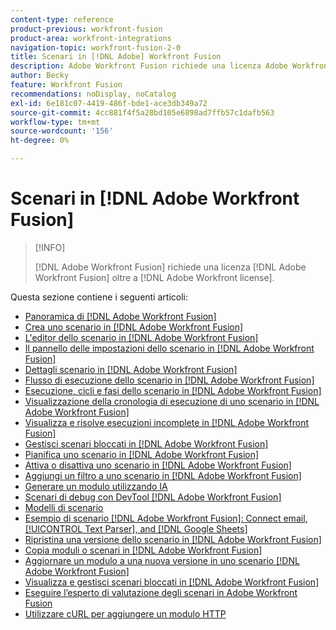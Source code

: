 ```yaml
---
content-type: reference
product-previous: workfront-fusion
product-area: workfront-integrations
navigation-topic: workfront-fusion-2-0
title: Scenari in [!DNL Adobe] Workfront Fusion
description: Adobe Workfront Fusion richiede una licenza Adobe Workfront Fusion oltre a una licenza Adobe Workfront.
author: Becky
feature: Workfront Fusion
recommendations: noDisplay, noCatalog
exl-id: 6e181c07-4419-486f-bde1-ace3db349a72
source-git-commit: 4cc881f4f5a28bd105e6898ad7ffb57c1dafb563
workflow-type: tm+mt
source-wordcount: '156'
ht-degree: 0%

---
```


# Scenari in [!DNL Adobe Workfront Fusion]

>[!INFO]
>
>[!DNL Adobe Workfront Fusion] richiede una licenza [!DNL Adobe Workfront Fusion] oltre a [!DNL Adobe Workfront license].

Questa sezione contiene i seguenti articoli:

* [Panoramica di [!DNL Adobe Workfront Fusion]](../../workfront-fusion/scenarios/scenario-overview.md)
* [Crea uno scenario in [!DNL Adobe Workfront Fusion]](../../workfront-fusion/scenarios/create-a-scenario.md)
* [L&#39;editor dello scenario in [!DNL Adobe Workfront Fusion]](../../workfront-fusion/scenarios/scenario-editor.md)
* [Il pannello delle impostazioni dello scenario in [!DNL Adobe Workfront Fusion]](../../workfront-fusion/scenarios/scenario-settings-panel.md)
* [Dettagli scenario in [!DNL Adobe Workfront Fusion]](../../workfront-fusion/scenarios/scenario-detail.md)
* [Flusso di esecuzione dello scenario in [!DNL Adobe Workfront Fusion]](../../workfront-fusion/scenarios/scenario-execution-flow.md)
* [Esecuzione, cicli e fasi dello scenario in [!DNL Adobe Workfront Fusion]](../../workfront-fusion/scenarios/scenario-execution-cycles-phases.md)
* [Visualizzazione della cronologia di esecuzione di uno scenario in [!DNL Adobe Workfront Fusion]](../../workfront-fusion/scenarios/view-scenario-execution-history.md)
* [Visualizza e risolve esecuzioni incomplete in [!DNL Adobe Workfront Fusion]](../../workfront-fusion/scenarios/view-and-resolve-incomplete-executions.md)
* [Gestisci scenari bloccati in [!DNL Adobe Workfront Fusion]](../../workfront-fusion/scenarios/view-and-manage-locked-scenarios.md)
* [Pianifica uno scenario in [!DNL Adobe Workfront Fusion]](../../workfront-fusion/scenarios/schedule-a-scenario.md)
* [Attiva o disattiva uno scenario in [!DNL Adobe Workfront Fusion]](../../workfront-fusion/scenarios/activate-or-inactivate-scenario.md)
* [Aggiungi un filtro a uno scenario in [!DNL Adobe Workfront Fusion]](../../workfront-fusion/scenarios/add-a-filter-to-a-scenario.md)
* [Generare un modulo utilizzando IA](/help/quicksilver/workfront-fusion/scenarios/add-a-module-with-ai.md)
* [Scenari di debug con DevTool [!DNL Adobe Workfront Fusion] ](../../workfront-fusion/scenarios/debug-scenarios-with-dev-tool.md)
* [Modelli di scenario](/help/quicksilver/workfront-fusion/scenarios/templates/fusion-templates.md)
* [Esempio di scenario [!DNL Adobe Workfront Fusion]: Connect email, [!UICONTROL Text Parser], and [!DNL Google Sheets]](../../workfront-fusion/scenarios/example-connect-email-text-parser-gsheets.md)
* [Ripristina una versione dello scenario in [!DNL Adobe Workfront Fusion]](../../workfront-fusion/scenarios/restore-a-scenario-version.md)
* [Copia moduli o scenari in [!DNL Adobe Workfront Fusion]](../../workfront-fusion/scenarios/copy-modules-or-scenarios.md)
* [Aggiornare un modulo a una nuova versione in uno scenario  [!DNL Adobe Workfront Fusion] ](../../workfront-fusion/scenarios/update-module-to-new-version.md)
* [Visualizza e gestisci scenari bloccati in [!DNL Adobe Workfront Fusion]](../../workfront-fusion/scenarios/view-and-manage-locked-scenarios.md)
* [Eseguire l’esperto di valutazione degli scenari in Adobe Workfront Fusion](/help/quicksilver/workfront-fusion/scenarios/run-scenario-scoring.md)
* [Utilizzare cURL per aggiungere un modulo HTTP](/help/quicksilver/workfront-fusion/scenarios/use-curl-create-http.md)




